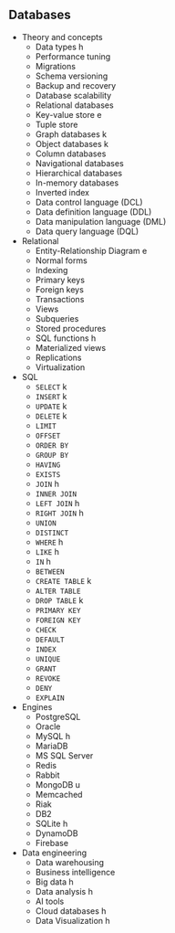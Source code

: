 ## Databases

- Theory and concepts
  - Data types h
  - Performance tuning
  - Migrations
  - Schema versioning
  - Backup and recovery
  - Database scalability
  - Relational databases
  - Key-value store e
  - Tuple store
  - Graph databases k
  - Object databases k
  - Column databases
  - Navigational databases
  - Hierarchical databases
  - In-memory databases
  - Inverted index
  - Data control language (DCL)
  - Data definition language (DDL)
  - Data manipulation language (DML)
  - Data query language (DQL)
- Relational
  - Entity-Relationship Diagram e
  - Normal forms
  - Indexing
  - Primary keys
  - Foreign keys
  - Transactions
  - Views
  - Subqueries
  - Stored procedures
  - SQL functions h
  - Materialized views
  - Replications
  - Virtualization
- SQL
  - `SELECT` k
  - `INSERT` k
  - `UPDATE` k
  - `DELETE` k
  - `LIMIT`
  - `OFFSET`
  - `ORDER BY`
  - `GROUP BY`
  - `HAVING`
  - `EXISTS`
  - `JOIN` h
  - `INNER JOIN`
  - `LEFT JOIN` h
  - `RIGHT JOIN` h
  - `UNION`
  - `DISTINCT`
  - `WHERE` h
  - `LIKE` h
  - `IN` h
  - `BETWEEN`
  - `CREATE TABLE` k
  - `ALTER TABLE`
  - `DROP TABLE` k
  - `PRIMARY KEY`
  - `FOREIGN KEY`
  - `CHECK`
  - `DEFAULT`
  - `INDEX`
  - `UNIQUE`
  - `GRANT`
  - `REVOKE`
  - `DENY`
  - `EXPLAIN`
- Engines
  - PostgreSQL
  - Oracle
  - MySQL h
  - MariaDB
  - MS SQL Server
  - Redis
  - Rabbit
  - MongoDB u
  - Memcached
  - Riak
  - DB2
  - SQLite h
  - DynamoDB
  - Firebase
- Data engineering
  - Data warehousing
  - Business intelligence
  - Big data h
  - Data analysis h
  - AI tools
  - Cloud databases h
  - Data Visualization h
